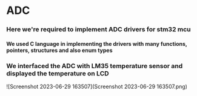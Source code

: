 # ADC
### Here we're required to implement ADC drivers for stm32 mcu 
#### We used C language in implementing the drivers with many functions, pointers, structures and also enum types
### We interfaced the ADC with LM35 temperature sensor and displayed the temperature on LCD
![Screenshot 2023-06-29 163507](Screenshot 2023-06-29 163507.png)
